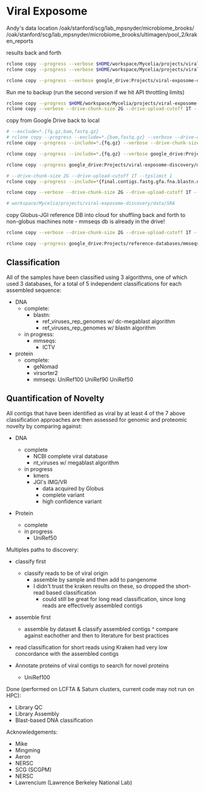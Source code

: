 # Viral Exposome

Andy's data location
/oak/stanford/scg/lab_mpsnyder/microbiome_brooks/
/oak/stanford/scg/lab_mpsnyder/microbiome_brooks/ultimagen/pool_2/kraken_reports

results back and forth
```bash
rclone copy --progress --verbose $HOME/workspace/Mycelia/projects/viral-exposome-discovery/data/results google_drive:Projects/viral-exposome-discovery/data/results
rclone copy --progress --verbose $HOME/workspace/Mycelia/projects/viral-exposome-discovery/data/SRA google_drive:Projects/viral-exposome-discovery/data/SRA

rclone copy --progress --verbose google_drive:Projects/viral-exposome-discovery/data/results $HOME/workspace/Mycelia/projects/viral-exposome-discovery/data/results

```


Run me to backup (run the second version if we hit API throttling limits)
```bash
rclone copy --progress $HOME/workspace/Mycelia/projects/viral-exposome-discovery/data google_drive:Projects/viral-exposome-discovery/data
rclone copy --verbose --drive-chunk-size 2G --drive-upload-cutoff 1T --tpslimit 1 --progress $HOME/workspace/Mycelia/projects/viral-exposome-discovery/data google_drive:Projects/viral-exposome-discovery/data
```
copy from Google Drive back to local
```bash
# --exclude=*.{fq.gz,bam,fastq.gz}
# rclone copy --progress --exclude=*.{bam,fastq.gz} --verbose --drive-chunk-size 2G --drive-upload-cutoff 1T --tpslimit 1 google_drive:Projects/viral-exposome-discovery/data $HOME/workspace/Mycelia/projects/viral-exposome-discovery/data
rclone copy --progress --include=*.{fq.gz} --verbose --drive-chunk-size 2G --drive-upload-cutoff 1T --tpslimit 1 google_drive:Projects/viral-exposome-discovery/data/SRA $HOME/workspace/Mycelia/projects/viral-exposome-discovery/data/SRA

rclone copy --progress --include=*.{fq.gz} --verbose google_drive:Projects/viral-exposome-discovery/data/SRA $HOME/workspace/Mycelia/projects/viral-exposome-discovery/data/SRA

rclone copy --progress google_drive:Projects/viral-exposome-discovery/data $HOME/workspace/Mycelia/projects/viral-exposome-discovery/data

# --drive-chunk-size 2G --drive-upload-cutoff 1T --tpslimit 1
rclone copy --progress --include=*{final.contigs.fastg.gfa.fna.blastn.nt.megablast.txt} --verbose  google_drive:Projects/viral-exposome-discovery/data $HOME/workspace/Mycelia/projects/viral-exposome-discovery/data


```


```bash
rclone copy --verbose --drive-chunk-size 2G --drive-upload-cutoff 1T --tpslimit 1 --progress $HOME/workspace/Mycelia/projects/viral-exposome-discovery/data/SRA google_drive:Projects/viral-exposome-discovery/data/SRA

# workspace/Mycelia/projects/viral-exposome-discovery/data/SRA
```

copy Globus-JGI reference DB into cloud for shuffling back and forth to non-globus machines
note - mmseqs db is already in the drive!
```bash
rclone copy --verbose --drive-chunk-size 2G --drive-upload-cutoff 1T --tpslimit 1 --progress $HOME/workspace/JGI google_drive:Projects/reference-databases
```

```bash
rclone copy --progress google_drive:Projects/reference-databases/mmseqs.tar.gz $HOME/workspace/mmseqs_alt
```

## Classification
All of the samples have been classified using 3 algorithms, one of which used 3 databases, for a total of 5 independent classifications for each assembled sequence:
- DNA
    - complete:
        - blastn:
            - ref_viruses_rep_genomes w/ dc-megablast algorithm
            - ref_viruses_rep_genomes w/ blastn algorithm
    - in progress:
        - mmseqs:
            - ICTV
- protein
    - complete:
        - geNomad
        - virsorter2
        - mmseqs:
            UniRef100
            UniRef90
            UniRef50

## Quantification of Novelty
All contigs that have been identified as viral by at least 4 of the 7 above classification approaches are then assessed for genomic and proteomic novelty by comparing against:

- DNA
    - complete
        - NCBI complete viral database
        - nt_viruses w/ megablast algorithm
    - in progress
        - kmers
        - JGI's IMG/VR
            - data acquired by Globus
            - complete variant
            - high confidence variant

- Protein
    - complete
    - in progress
        - UniRef50

Multiples paths to discovery:
- classify first
    - classify reads to be of viral origin
        - assemble by sample and then add to pangenome
        - I didn't trust the kraken results on these, so dropped the short-read based classification
            - could still be great for long read classification, since long reads are effectively assembled contigs
- assemble first
    - assemble by dataset & classify assembled contigs
^ compare against eachother and then to literature for best practices
- read classification for short reads using Kraken had very low concordance with the assembled contigs

- Annotate proteins of viral contigs to search for novel proteins
    - UniRef100

Done (performed on LCFTA & Saturn clusters, current code may not run on HPC):
- Library QC
- Library Assembly
- Blast-based DNA classification

Acknowledgements:
- Mike
- Mingming
- Aeron
- NERSC
- SCG (SCGPM)
- NERSC
- Lawrencium (Lawrence Berkeley National Lab)

